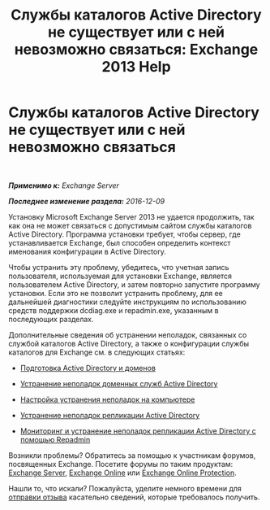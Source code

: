 ﻿---
title: 'Службы каталогов Active Directory не существует или с ней невозможно связаться: Exchange 2013 Help'
TOCTitle: Службы каталогов Active Directory не существует или с ней невозможно связаться
ms:assetid: 56adb6fe-ecb8-4a7f-b440-89aa401c28b7
ms:mtpsurl: https://technet.microsoft.com/ru-ru/library/ms.exch.setupreadiness.cannotaccessad(v=EXCHG.150)
ms:contentKeyID: 50488265
ms.date: 04/30/2018
mtps_version: v=EXCHG.150
ms.translationtype: HT
---

# Службы каталогов Active Directory не существует или с ней невозможно связаться

 

_**Применимо к:** Exchange Server_

_**Последнее изменение раздела:** 2016-12-09_

Установку Microsoft Exchange Server 2013 не удается продолжить, так как она не может связаться с допустимым сайтом службы каталогов Active Directory. Программа установки требует, чтобы сервер, где устанавливается Exchange, был способен определить контекст именования конфигурации в Active Directory.

Чтобы устранить эту проблему, убедитесь, что учетная запись пользователя, используемая для установки Exchange, является пользователем Active Directory, и затем повторно запустите программу установки. Если это не позволит устранить проблему, для ее дальнейшей диагностики следуйте инструкциям по использованию средств поддержки dcdiag.exe и repadmin.exe, указанным в последующих разделах.

Дополнительные сведения об устранении неполадок, связанных со службой каталогов Active Directory, а также о конфигурации службы каталогов для Exchange см. в следующих статьях:

  - [Подготовка Active Directory и доменов](prepare-active-directory-and-domains-exchange-2013-help.md)

  - [Устранение неполадок доменных служб Active Directory](https://go.microsoft.com/fwlink/p/?linkid=272144)

  - [Настройка устранения неполадок на компьютере](https://go.microsoft.com/fwlink/p/?linkid=272141)

  - [Устранение неполадок репликации Active Directory](https://go.microsoft.com/fwlink/p/?linkid=272142)

  - [Мониторинг и устранение неполадок репликации Active Directory с помощью Repadmin](https://go.microsoft.com/fwlink/p/?linkid=272143)

Возникли проблемы? Обратитесь за помощью к участникам форумов, посвященных Exchange. Посетите форумы по таким продуктам: [Exchange Server](https://go.microsoft.com/fwlink/p/?linkid=60612), [Exchange Online](https://go.microsoft.com/fwlink/p/?linkid=267542) или [Exchange Online Protection](https://go.microsoft.com/fwlink/p/?linkid=285351).

Нашли то, что искали? Пожалуйста, уделите немного времени для [отправки отзыва](mailto:exsetuphelpfeedback@microsoft.com?subject=exchange%202013%20setup%20help%20feedbac) касательно сведений, которые требовалось получить.

